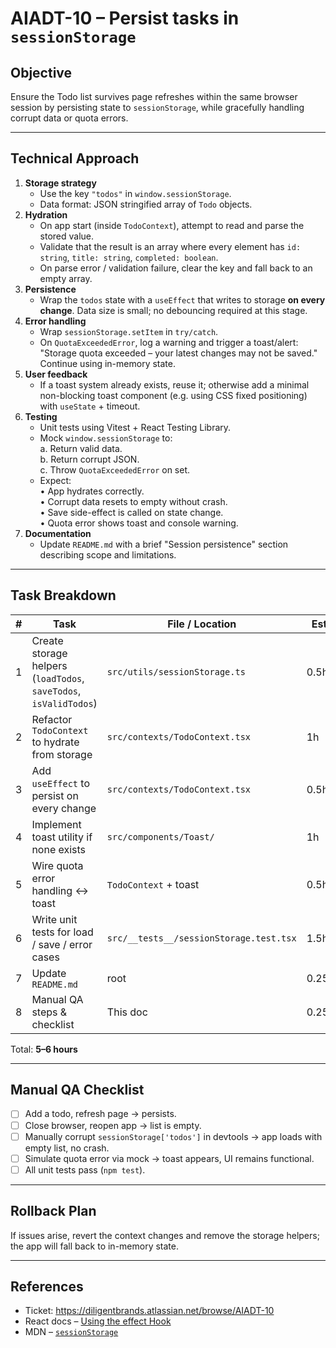# AIADT-10 – Persist tasks in `sessionStorage`

## Objective

Ensure the Todo list survives page refreshes within the same browser session by persisting state to `sessionStorage`, while gracefully handling corrupt data or quota errors.

---

## Technical Approach

1. **Storage strategy**
   - Use the key `"todos"` in `window.sessionStorage`.
   - Data format: JSON stringified array of `Todo` objects.
2. **Hydration**
   - On app start (inside `TodoContext`), attempt to read and parse the stored value.
   - Validate that the result is an array where every element has `id: string`, `title: string`, `completed: boolean`.
   - On parse error / validation failure, clear the key and fall back to an empty array.
3. **Persistence**
   - Wrap the `todos` state with a `useEffect` that writes to storage **on every change**. Data size is small; no debouncing required at this stage.
4. **Error handling**
   - Wrap `sessionStorage.setItem` in `try/catch`.
   - On `QuotaExceededError`, log a warning and trigger a toast/alert: "Storage quota exceeded – your latest changes may not be saved." Continue using in-memory state.
5. **User feedback**
   - If a toast system already exists, reuse it; otherwise add a minimal non-blocking toast component (e.g. using CSS fixed positioning) with `useState` + timeout.
6. **Testing**
   - Unit tests using Vitest + React Testing Library.
   - Mock `window.sessionStorage` to:  
     a. Return valid data.  
     b. Return corrupt JSON.  
     c. Throw `QuotaExceededError` on set.
   - Expect:  
     • App hydrates correctly.  
     • Corrupt data resets to empty without crash.  
     • Save side-effect is called on state change.  
     • Quota error shows toast and console warning.
7. **Documentation**
   - Update `README.md` with a brief "Session persistence" section describing scope and limitations.

---

## Task Breakdown

| #   | Task                                                              | File / Location                         | Est.  |
| --- | ----------------------------------------------------------------- | --------------------------------------- | ----- |
| 1   | Create storage helpers (`loadTodos`, `saveTodos`, `isValidTodos`) | `src/utils/sessionStorage.ts`           | 0.5h  |
| 2   | Refactor `TodoContext` to hydrate from storage                    | `src/contexts/TodoContext.tsx`          | 1h    |
| 3   | Add `useEffect` to persist on every change                        | `src/contexts/TodoContext.tsx`          | 0.5h  |
| 4   | Implement toast utility if none exists                            | `src/components/Toast/`                 | 1h    |
| 5   | Wire quota error handling ↔ toast                                | `TodoContext` + toast                   | 0.5h  |
| 6   | Write unit tests for load / save / error cases                    | `src/__tests__/sessionStorage.test.tsx` | 1.5h  |
| 7   | Update `README.md`                                                | root                                    | 0.25h |
| 8   | Manual QA steps & checklist                                       | This doc                                | 0.25h |

Total: **5–6 hours**

---

## Manual QA Checklist

- [ ] Add a todo, refresh page → persists.
- [ ] Close browser, reopen app → list is empty.
- [ ] Manually corrupt `sessionStorage['todos']` in devtools → app loads with empty list, no crash.
- [ ] Simulate quota error via mock → toast appears, UI remains functional.
- [ ] All unit tests pass (`npm test`).

---

## Rollback Plan

If issues arise, revert the context changes and remove the storage helpers; the app will fall back to in-memory state.

---

## References

- Ticket: https://diligentbrands.atlassian.net/browse/AIADT-10
- React docs – [Using the effect Hook](https://react.dev/reference/react/useEffect)
- MDN – [`sessionStorage`](https://developer.mozilla.org/en-US/docs/Web/API/Window/sessionStorage)
